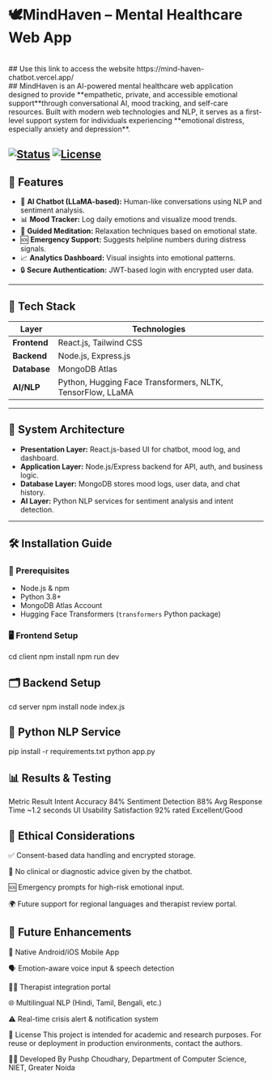 #  🕊️MindHaven – Mental Healthcare Web App
<br>
## Use this link to access the website https://mind-haven-chatbot.vercel.app/ <br>
## MindHaven is an AI-powered mental healthcare web application designed to provide **empathetic, private, and accessible emotional support**through conversational AI, mood tracking, and self-care resources. Built with modern web technologies and NLP, it serves as a first-level support system for individuals experiencing **emotional distress, especially anxiety and depression**.

[![Status](https://img.shields.io/badge/status-active-success.svg)]()
[![License](https://img.shields.io/badge/license-MIT-blue.svg)](/LICENSE)
<br>
---

## 🧠 Features

- 🤖 **AI Chatbot (LLaMA-based):** Human-like conversations using NLP and sentiment analysis.
- 📊 **Mood Tracker:** Log daily emotions and visualize mood trends.
- 🧘 **Guided Meditation:** Relaxation techniques based on emotional state.
- 🆘 **Emergency Support:** Suggests helpline numbers during distress signals.
- 📈 **Analytics Dashboard:** Visual insights into emotional patterns.
- 🔒 **Secure Authentication:** JWT-based login with encrypted user data.

---

## 🚀 Tech Stack

| Layer             | Technologies                                             |
|------------------|----------------------------------------------------------|
| **Frontend**      | React.js, Tailwind CSS                                  |
| **Backend**       | Node.js, Express.js                                     |
| **Database**      | MongoDB Atlas                                           |
| **AI/NLP**        | Python, Hugging Face Transformers, NLTK, TensorFlow, LLaMA |

---

## 📐 System Architecture

- **Presentation Layer:** React.js-based UI for chatbot, mood log, and dashboard.
- **Application Layer:** Node.js/Express backend for API, auth, and business logic.
- **Database Layer:** MongoDB stores mood logs, user data, and chat history.
- **AI Layer:** Python NLP services for sentiment analysis and intent detection.

---

## 🛠️ Installation Guide

### 🔧 Prerequisites
- Node.js & npm
- Python 3.8+
- MongoDB Atlas Account
- Hugging Face Transformers (`transformers` Python package)

### 🖥️ Frontend Setup

cd client
npm install
npm run dev
## 🗂️ Backend Setup

cd server
npm install
node index.js
## 🤖 Python NLP Service

pip install -r requirements.txt
python app.py

## 📊 Results & Testing
Metric	Result
Intent Accuracy	84%
Sentiment Detection	88%
Avg Response Time	~1.2 seconds
UI Usability Satisfaction	92% rated Excellent/Good

## 🔐 Ethical Considerations
✅ Consent-based data handling and encrypted storage.

🚫 No clinical or diagnostic advice given by the chatbot.

🆘 Emergency prompts for high-risk emotional input.

🌍 Future support for regional languages and therapist review portal.

## 🔭 Future Enhancements
📱 Native Android/iOS Mobile App

🗣️ Emotion-aware voice input & speech detection

🧑‍⚕️ Therapist integration portal

🌐 Multilingual NLP (Hindi, Tamil, Bengali, etc.)

⚠️ Real-time crisis alert & notification system

📄 License
This project is intended for academic and research purposes. For reuse or deployment in production environments, contact the authors.

👨‍💻 Developed By
Pushp Choudhary,
Department of Computer Science, NIET, Greater Noida

